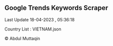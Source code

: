

## Google Trends Keywords Scraper 
 
Last Update 18-04-2023 , 05:36:18

Country List :
VIETNAM.json



© Abdul Muttaqin 
